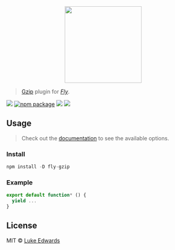 <div align="center">
  <a href="http://github.com/flyjs/fly">
    <img width=200px  src="https://cloud.githubusercontent.com/assets/8317250/8733685/0be81080-2c40-11e5-98d2-c634f076ccd7.png">
  </a>
</div>

> [Gzip](https://github.com/lukeed/fly-gzip) plugin for _[Fly][fly]_.

[![][fly-badge]][fly]
[![npm package][npm-ver-link]][releases]
[![][dl-badge]][npm-pkg-link]
[![][travis-badge]][travis-link]

## Usage
> Check out the [documentation](PLUGIN_DOCUMENTATION) to see the available options.

### Install

```a
npm install -D fly-gzip
```

### Example

```js
export default function* () {
  yield ...
}
```

## License

MIT © [Luke Edwards](https://lukeed.com)

[contributors]: https://github.com/lukeed/fly-gzip/graphs/contributors
[releases]:     https://github.com/lukeed/fly-gzip/releases
[fly]:          https://www.github.com/flyjs/fly
[fly-badge]:    https://img.shields.io/badge/fly-JS-05B3E1.svg?style=flat-square
[npm-pkg-link]: https://www.npmjs.org/package/fly-gzip
[npm-ver-link]: https://img.shields.io/npm/v/fly-gzip.svg?style=flat-square
[dl-badge]:     http://img.shields.io/npm/dm/fly-gzip.svg?style=flat-square
[travis-link]:  https://travis-ci.org/lukeed/fly-gzip
[travis-badge]: http://img.shields.io/travis/lukeed/fly-gzip.svg?style=flat-square
